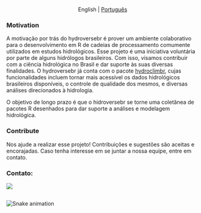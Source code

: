 <p align="center">
  <span>English</span> |
  <a href="https://github.com/hydroversebr/hydroversebr/blob/main/lang/portugues/README.md">Português</a>

### Motivation

A motivação por trás do hydroversebr é prover um ambiente colaborativo para o desenvolvimento em R de cadeias de processamento comumente utilizados em estudos hidrológicos. Esse projeto é uma iniciativa voluntária por parte de alguns hidrólogos brasileiros. Com isso, visamos contribuir com a ciência hidrológica no Brasil e dar suporte às suas diversas finalidades. O hydroversebr já conta com o pacote <a href="https://github.com/hydroversebr/hydrobr">hydroclimbr</a>, cujas funcionalidades incluem tornar mais acessível os dados hidrológicos brasileiros disponíveis, o controle de qualidade dos mesmos, e diversas análises direcionados à hidrologia. 

O objetivo de longo prazo é que o hidroversebr se torne uma coletânea de pacotes R desenhados para dar suporte a análises e modelagem hidrológica. 


### Contribute

Nos ajude a realizar esse projeto! Contribuições e sugestões são aceitas e encorajadas. 
Caso tenha interesse em se juntar a nossa equipe, entre em contato. 


### Contato:

<div> 
  <a href = "mailto:hydroversebr@gmail.com; tcalegario@gmail.com; daniel_althoff@hotmail.com;"><img src="https://img.shields.io/badge/Gmail-D14836?style=for-the-badge&logo=gmail&logoColor=white" target="_blank"></a>

##

  ![Snake animation](https://github.com/hydroversebr/hydroversebr/blob/output/github-contribution-grid-snake.svg)

